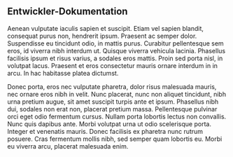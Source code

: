 
## Entwickler-Dokumentation

Aenean vulputate iaculis sapien et suscipit. Etiam vel sapien blandit, consequat purus non, hendrerit ipsum. Praesent ac semper dolor. Suspendisse eu tincidunt odio, in mattis purus. Curabitur pellentesque sem eros, id viverra nibh interdum ut. Quisque viverra vehicula lacinia. Phasellus facilisis ipsum et risus varius, a sodales eros mattis. Proin sed porta nisl, in volutpat lacus. Praesent et eros consectetur mauris ornare interdum in in arcu. In hac habitasse platea dictumst.

Donec porta, eros nec vulputate pharetra, dolor risus malesuada mauris, nec ornare eros nibh in velit. Nunc placerat, nunc non aliquet tincidunt, nibh urna pretium augue, sit amet suscipit turpis ante et ipsum. Phasellus nibh dui, sodales non erat non, placerat pretium massa. Pellentesque pulvinar orci eget odio fermentum cursus. Nullam porta lobortis lectus non convallis. Nunc quis dapibus ante. Morbi volutpat urna ut odio scelerisque porta. Integer et venenatis mauris. Donec facilisis ex pharetra nunc rutrum posuere. Cras fermentum mollis nibh, sed semper quam lobortis eu. Morbi eu viverra arcu, placerat malesuada enim.

